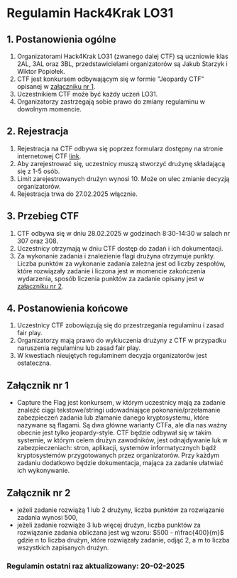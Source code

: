 # Regulamin Hack4Krak LO31

## 1. Postanowienia ogólne

1. Organizatorami Hack4Krak LO31 (zwanego dalej CTF) są uczniowie klas 2AL, 3AL oraz 3BL, przedstawicielami organizatorów są Jakub Starzyk i Wiktor Popiołek.
2. CTF jest konkursem odbywającym się w formie "Jeopardy CTF" opisanej w [załączniku nr 1](#załącznik-nr-1).
3. Uczestnikiem CTF może być każdy uczeń LO31.
4. Organizatorzy zastrzegają sobie prawo do zmiany regulaminu w dowolnym momencie.

## 2. Rejestracja

1. Rejestracja na CTF odbywa się poprzez formularz dostępny na stronie internetowej CTF [link](https://hack4krak.pl/register).
2. Aby zarejestrować się, uczestnicy muszą stworzyć drużynę składającą się z 1-5 osób.
3. Limit zarejestrowanych drużyn wynosi 10. Może on ulec zmianie decyzją organizatorów.
4. Rejestracja trwa do 27.02.2025 włącznie.

## 3. Przebieg CTF

1. CTF odbywa się w dniu 28.02.2025 w godzinach 8:30-14:30 w salach nr 307 oraz 308.
2. Uczestnicy otrzymają w dniu CTF dostęp do zadań i ich dokumentacji.
3. Za wykonanie zadania i znalezienie flagi drużyna otrzymuje punkty. Liczba punktów za wykonanie zadania zależna jest od liczby zespołów, które rozwiązały zadanie i liczona jest w momencie zakończenia wydarzenia, sposób liczenia punktów za zadanie opisany jest w [załączniku nr 2](#załącznik-nr-2).

## 4. Postanowienia końcowe

1. Uczestnicy CTF zobowiązują się do przestrzegania regulaminu i zasad fair play.
2. Organizatorzy mają prawo do wykluczenia drużyny z CTF w przypadku naruszenia regulaminu lub zasad fair play.
3. W kwestiach nieujętych regulaminem decyzja organizatorów jest ostateczna.

## Załącznik nr 1

- Capture the Flag jest konkursem, w którym uczestnicy mają za zadanie znaleźć ciągi tekstowe/stringi udowadniające pokonanie/przełamanie zabezpieczeń zadania lub złamanie danego kryptosystemu, które nazywane są flagami. Są dwa główne warianty CTFa, ale dla nas ważny obecnie jest tylko jeopardy-style. CTF będzie odbywał się w takim systemie, w którym celem drużyn zawodników, jest odnajdywanie luk w zabezpieczeniach: stron, aplikacji, systemów informatycznych bądź kryptosystemów przygotowanych przez organizatorów. Przy każdym zadaniu dodatkowo będzie dokumentacja, mająca za zadanie ułatwiać ich wykonywanie.

## Załącznik nr 2

- jeżeli zadanie rozwiążą 1 lub 2 drużyny, liczba punktów za rozwiązanie zadania wynosi 500,
- jeżeli zadanie rozwiąże 3 lub więcej drużyn, liczba punktów za rozwiązanie zadania obliczana jest wg wzoru: $500 - n\frac{400}{m}$ gdzie n to liczba drużyn, które rozwiązały zadanie, odjąć 2, a m to liczba wszystkich zapisanych drużyn.

### Regulamin ostatni raz aktualizowany: 20-02-2025
